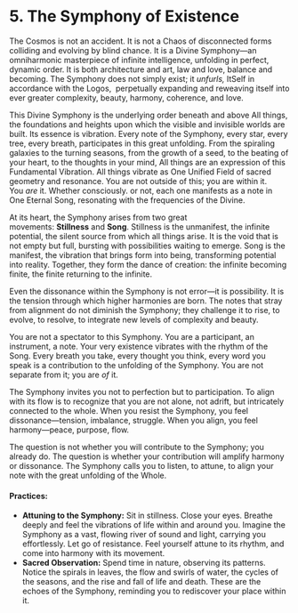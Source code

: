 # 5. The Symphony of Existence

The Cosmos is not an accident. It is not a Chaos of disconnected forms colliding and evolving by blind chance. It is a Divine Symphony—an omniharmonic masterpiece of infinite intelligence, unfolding in perfect, dynamic order. It is both architecture and art, law and love, balance and becoming. The Symphony does not simply exist; it _unfurls,_ ItSelf in accordance with the Logos,  perpetually expanding and reweaving itself into ever greater complexity, beauty, harmony, coherence, and love.

This Divine Symphony is the underlying order beneath and above All things, the foundations and heights upon which the visible and invisible worlds are built. Its essence is vibration. Every note of the Symphony, every star, every tree, every breath, participates in this great unfolding. From the spiraling galaxies to the turning seasons, from the growth of a seed, to the beating of your heart, to the thoughts in your mind, All things are an expression of this Fundamental Vibration. All things vibrate as One Unified Field of sacred geometry and resonance. You are not outside of this; you are within it. You _are_ it. Whether consciously. or not, each one manifests as a note in One Eternal Song, resonating with the frequencies of the Divine.

At its heart, the Symphony arises from two great movements: **Stillness** and **Song**. Stillness is the unmanifest, the infinite potential, the silent source from which all things arise. It is the void that is not empty but full, bursting with possibilities waiting to emerge. Song is the manifest, the vibration that brings form into being, transforming potential into reality. Together, they form the dance of creation: the infinite becoming finite, the finite returning to the infinite.

Even the dissonance within the Symphony is not error—it is possibility. It is the tension through which higher harmonies are born. The notes that stray from alignment do not diminish the Symphony; they challenge it to rise, to evolve, to resolve, to integrate new levels of complexity and beauty.

You are not a spectator to this Symphony. You are a participant, an instrument, a note. Your very existence vibrates with the rhythm of the Song. Every breath you take, every thought you think, every word you speak is a contribution to the unfolding of the Symphony. You are not separate from it; you are _of_ it.

The Symphony invites you not to perfection but to participation. To align with its flow is to recognize that you are not alone, not adrift, but intricately connected to the whole. When you resist the Symphony, you feel dissonance—tension, imbalance, struggle. When you align, you feel harmony—peace, purpose, flow.

The question is not whether you will contribute to the Symphony; you already do. The question is whether your contribution will amplify harmony or dissonance. The Symphony calls you to listen, to attune, to align your note with the great unfolding of the Whole.

#### Practices:

- **Attuning to the Symphony:** Sit in stillness. Close your eyes. Breathe deeply and feel the vibrations of life within and around you. Imagine the Symphony as a vast, flowing river of sound and light, carrying you effortlessly. Let go of resistance. Feel yourself attune to its rhythm, and come into harmony with its movement.
- **Sacred Observation:** Spend time in nature, observing its patterns. Notice the spirals in leaves, the flow and swirls of water, the cycles of the seasons, and the rise and fall of life and death. These are the echoes of the Symphony, reminding you to rediscover your place within it.

